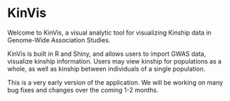 # KinVis
Welcome to KinVis, a visual analytic tool for visualizing Kinship data in Genome-Wide Association Studies.

KinVis is built in R and Shiny, and allows users to import GWAS data, visualize kinship information. Users may view kinship for populations as a whole, as well as kinship between individuals of a single population.

This is a very early version of the application. We will be working on many bug fixes and changes over the coming 1-2 months.

